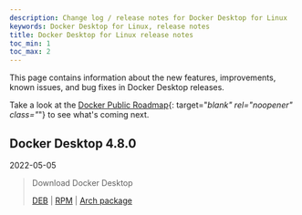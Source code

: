 ```yaml
---
description: Change log / release notes for Docker Desktop for Linux
keywords: Docker Desktop for Linux, release notes
title: Docker Desktop for Linux release notes
toc_min: 1
toc_max: 2
---
```


This page contains information about the new features, improvements, known issues, and bug fixes in Docker Desktop releases.

Take a look at the [Docker Public Roadmap](https://github.com/docker/roadmap/projects/1){: target="_blank" rel="noopener" class="_"} to see what's coming next.

## Docker Desktop 4.8.0
2022-05-05   

> Download Docker Desktop
>
> [DEB](https://desktop-stage.docker.com/linux/main/amd64/78858/docker-desktop-4.8.0-amd64.deb) |
> [RPM](https://desktop-stage.docker.com/linux/main/amd64/78858/docker-desktop-4.8.0-x86_64.rpm) |
> [Arch package](https://desktop-stage.docker.com/linux/main/amd64/78858/docker-desktop-4.8.0-x86_64.pkg.tar.zst)
